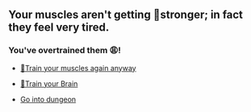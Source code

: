 ## Your muscles aren't getting 💪stronger; in fact they feel very tired. 
### You've overtrained them 😩!

-  [💪Train your muscles again anyway](0-1AAA.md)

-  [🧠Train your Brain](0-1B.md)

-  [Go into dungeon](../1/2.md)
